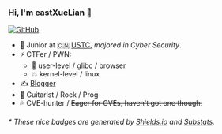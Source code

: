 ### Hi, I'm eastXueLian 👋

[![GitHub](https://img.shields.io/badge/dynamic/json?logo=github&label=GitHub&labelColor=495867&color=495867&query=%24.data.totalSubs&url=https%3A%2F%2Fapi.spencerwoo.com%2Fsubstats%2F%3Fsource%3Dgithub%26queryKey%3Dhayschan&style=flat-square)](https://github.com/AvavaAYA)

- 🍻 Junior at 🇨🇳 [USTC](https://www.ustc.edu.cn/), _majored in Cyber Security_.
- ⚡ CTFer / PWN:
    - 💫 user-level / glibc / browser
    - 💥 kernel-level / linux
- ✍️  [Blogger](https://avavaaya.github.io/)
- 🎸 Guitarist / Rock / Prog
- 💦 CVE-hunter / ~~Eager for CVEs, haven't got one though.~~

<h6>* These nice badges are generated by <a href="https://shields.io/">Shields.io</a> and <a href="https://github.com/spencerwooo/Substats">Substats</a>.</h6>
